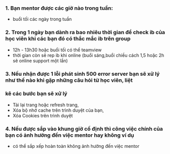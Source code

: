 ### 1. Bạn mentor được các giờ nào trong tuần:
- buổi tối các ngày trong tuần
### 2. Trong 1 ngày bạn dành ra bao nhiêu thời gian để check ib của học viên khi các bạn đó có thắc mắc ib trên group 
- 12h - 13h30 hoặc buổi tối có thể teamview 
- thời gian còn sẽ rep ib khi online (buổi sáng,buổi chiều cách 1,5 hoặc 2h sẽ online support một lần)
### 3. Nếu nhận được 1 lỗi phát sinh 500 error server bạn sẽ xử lý như thế nào khi gặp những câu hỏi từ học viên, liệt 
### kê các bước bạn sẽ xử lý
- Tải lại trang hoặc refresh trang,
- Xóa bộ nhớ cache trên trình duyệt của bạn,
- Xóa Cookies trên trình duyệt

### 4. Nếu được sắp vào khung giờ cố định thì công việc chính của bạn có ảnh hưởng đến việc mentor hay không ví dụ 
- có thể sắp xếp hoàn toàn không ảnh hưởng đến việc mentor

